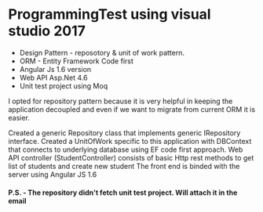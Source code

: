 # ProgrammingTest using visual studio 2017

* Design Pattern - reposotory & unit of work pattern.
* ORM - Entity Framework Code first
* Angular Js 1.6 version
* Web API Asp.Net 4.6
* Unit test project using Moq

I opted for repository pattern because it is very helpful in keeping the application decoupled and even if we want to migrate from current ORM it is easier.

Created a generic Repository class that implements generic IRepository interface.
Created a UnitOfWork specific to this application with DBContext that connects to underlying database using EF code first approach.
Web API controller (StudentController) consists of basic Http rest methods to get list of students and create new student
The front end is binded with the server using Angular JS 1.6

#### P.S. - The repository didn't fetch unit test project. Will attach it in the email ####

